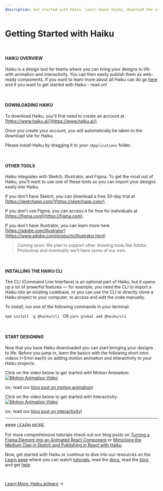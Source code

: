 ```yaml
---
description: Get started with Haiku. Learn about Haiku, download the software for Mac, and start designing.
---
```




# Getting Started with Haiku
<br>

#### HAIKU OVERVIEW

Haiku is a design tool for teams where you can bring your designs to life with animation and interactivity. You can then easily publish them as web-ready components. If you want to learn more about all Haiku can do go [here](what-is-haiku.md) and if you want to get started with Haiku - read on!

<br>

#### DOWNLOADING HAIKU

To download Haiku, you'll first need to create an account at [https://www.haiku.ai/](https://www.haiku.ai/).

Once you create your account, you will automatically be taken to the download site for Haiku.

Please install Haiku by dragging it to your `/Applications` folder.

<br>

#### OTHER TOOLS

Haiku  integrates with Sketch, Illustrator, and Figma. To get the most out of Haiku, you'll want to use one of these tools so you can import your designs easily into Haiku.

If you don't have Sketch, you can download a free 30-day trial at [https://sketchapp.com/](https://sketchapp.com/).

If you don't use Figma, you can access it for free for individuals at [https://figma.com](https://figma.com).

If you don't have illustrator, you can learn more here [https://adobe.com/illustrator] (https://www.adobe.com/products/illustrator.html)

> _Coming soon:_ We plan to support other drawing tools like Adobe Photoshop and eventually we'll have some of our own.

<br>

#### INSTALLING THE HAIKU CLI

The CLI \(Command Line Interface\) is an optional part of Haiku, but it opens up a lot of powerful features — for example, you need the CLI to import a Haiku into an existing codebase, or you can use the CLI to directly clone a Haiku project to your computer, to access and edit the code manually.

To install, run one of the following commands in your terminal:

`npm install -g @haiku/cli `
OR
`yarn global add @haiku/cli`

<br>


#### START DESIGNING

Now that you have Haiku downloaded you can start bringing your designs to life. Before you jump in, learn the basics with the following short intro videos (<5min each) on adding motion animation and interactivity to your Haiku projects:

Click on the video below to get started with Motion Animation:
[![Motion Animation Video](https://img.youtube.com/vi/Gs5YG_uf5UQ/0.jpg)](https://www.youtube.com/watch?v=Gs5YG_uf5UQ)

(or, read our [blog post on motion animation](https://medium.com/haiku-blog/getting-started-with-animations-for-the-web-ios-android-with-haiku-568184eb31fa))

Click on the video below to get started with Interactivity:
[![Motion Animation Video](https://img.youtube.com/vi/S376xLw7RUE/0.jpg)](https://www.youtube.com/watch?v=S376xLw7RUE)

(or, read our [blog post on interactivity](https://www.haiku.ai/blog/designing-the-real-thing-with-haiku-actions))

<hr>
#### LEARN MORE

For more comprehensive tutorials check out our blog posts on [Turning a Figma Element into an Animated React Component](http://thisdoesnotexistyetbutitwilloneday.com) or [Mimicking the Medium Clap in Sketch and Publishing in React with Haiku](https://www.haiku.ai/blog/mimicking-the-medium-clap/).

Now, get started with Haiku or continue to dive into our resources on the [Learn page](http://haiku.ai/learn) where you can watch [tutorials](http://haiku.ai/learn/tutorials), read the [docs](http://docs.haiku.ai), read the [blog](http://haiku.ai/blog), and get [help](http://haiku.ai/help)



<br>




[Learn More: Haiku.ai/learn](http://haiku.ai/learn) &rarr;
